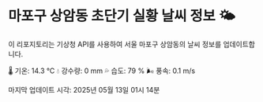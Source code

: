 
# 마포구 상암동 초단기 실황 날씨 정보 🌤️

이 리포지토리는 기상청 API를 사용하여 서울 마포구 상암동의 날씨 정보를 업데이트합니다. 

🌡️ 기온: 14.3 ℃
💧 강수량: 0 mm
💦 습도: 79 %
🌬️ 풍속: 0.1 m/s

마지막 업데이트 시각: 2025년 05월 13일 01시 14분    
